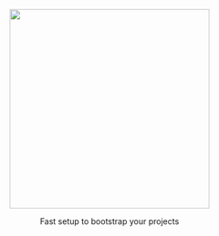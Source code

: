 <p align="center">
	<a href="#"><img src="https://i.imgur.com/K3YuewO.png" width="350px" /></a>
	<p align="center"> Fast setup to bootstrap your projects </p>
</p>

